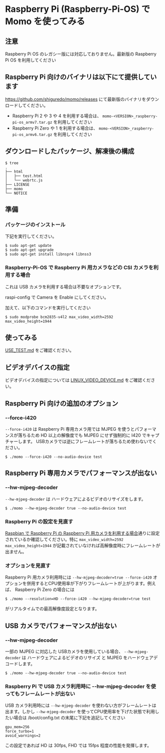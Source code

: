 # Raspberry Pi (Raspberry-Pi-OS) で Momo を使ってみる

## 注意

Raspberry Pi OS のレガシー版には対応しておりません。最新版の Raspberry Pi OS を利用してください

## Raspberry Pi 向けのバイナリは以下にて提供しています

https://github.com/shiguredo/momo/releases にて最新版のバイナリをダウンロードしてください。

- Raspberry Pi 2 や 3 や 4 を利用する場合は、 `momo-<VERSION>_raspberry-pi-os_armv7.tar.gz` を利用してください
- Raspberry Pi Zero や 1 を利用する場合は、 `momo-<VERSION>_raspberry-pi-os_armv6.tar.gz` を利用してください

## ダウンロードしたパッケージ、解凍後の構成

```
$ tree
.
├── html
│   ├── test.html
│   └── webrtc.js
├── LICENSE
├── momo
└── NOTICE
```

## 準備

### パッケージのインストール

下記を実行してください。

```
$ sudo apt-get update
$ sudo apt-get upgrade
$ sudo apt-get install libnspr4 libnss3
```

### Raspberry-Pi-OS で Raspberry Pi 用カメラなどの CSI カメラを利用する場合

これは USB カメラを利用する場合は不要なオプションです。

raspi-config で Camera を Enable にしてください。

加えて、以下のコマンドを実行してください

```
$ sudo modprobe bcm2835-v4l2 max_video_width=2592 max_video_height=1944
```

## 使ってみる

[USE_TEST.md](USE_TEST.md) をご確認ください。

## ビデオデバイスの指定

ビデオデバイスの指定については [LINUX_VIDEO_DEVICE.md](LINUX_VIDEO_DEVICE.md) をご確認ください。

## Raspberry Pi 向けの追加のオプション

### --force-i420

`--force-i420` は Raspberry Pi 専用カメラ用では MJPEG を使うとパフォーマンスが落ちるため HD 以上の解像度でも MJPEG にせず強制的に I420 でキャプチャーします。
USBカメラでは逆にフレームレートが落ちるため使わないでください。


```shell
$ ./momo --force-i420 --no-audio-device test
```

## Raspberry Pi 専用カメラでパフォーマンスが出ない

### --hw-mjpeg-decoder

`--hw-mjpeg-decoder` は ハードウェアによるビデオのリサイズをします。

```shell
$ ./momo --hw-mjpeg-decoder true --no-audio-device test
```

### Raspberry Pi の設定を見直す

[Raspbian で Raspberry Pi の Raspberry Pi 用カメラを利用する場合](#raspbian-で-raspberry-pi-の-raspberry-pi-用カメラを利用する場合)通りに設定されているか確認してください。特に `max_video_width=2592 max_video_height=1944` が記載されていなければ高解像度時にフレームレートが出ません。

### オプションを見直す

Raspberry Pi 用カメラ利用時には `--hw-mjpeg-decoder=true --force-i420` オプションを併用するとCPU使用率が下がりフレームレートが上がります。例えば、 Raspberry Pi Zero の場合には

```shell
$ ./momo --resolution=HD --force-i420 --hw-mjpeg-decoder=true test
```

がリアルタイムでの最高解像度設定となります。


## USB カメラでパフォーマンスが出ない

### --hw-mjpeg-decoder

一部の MJPEG に対応した USBカメラを使用している場合、 `--hw-mjpeg-decoder` は ハードウェアによるビデオのリサイズ と MJPEG をハードウェアデコードします。

```shell
$ ./momo --hw-mjpeg-decoder true --no-audio-device test
```

### Raspberry Pi で USB カメラ利用時に --hw-mjpeg-decoder を使ってもフレームレートが出ない

USB カメラ利用時には `--hw-mjpeg-decoder` を使わない方がフレームレートは出ます。しかし `--hw-mjpeg-decoder` を使ってCPU使用率を下げた状態で利用したい場合は /boot/config.txt の末尾に下記を追記してください

```
gpu_mem=256
force_turbo=1
avoid_warnings=2
```

この設定であれば HD は 30fps, FHD では 15fps 程度の性能を発揮します。

